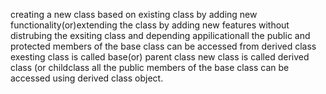 creating a new class based on existing class by adding new functionality(or)extending the class by adding new features without distrubing the exsiting class and depending appilicationall the public and protected members of the base class can be accessed from derived class exesting class is called base(or) parent class new class is called derived class (or childclass all the public members of the base class can be accessed using derived class object.

